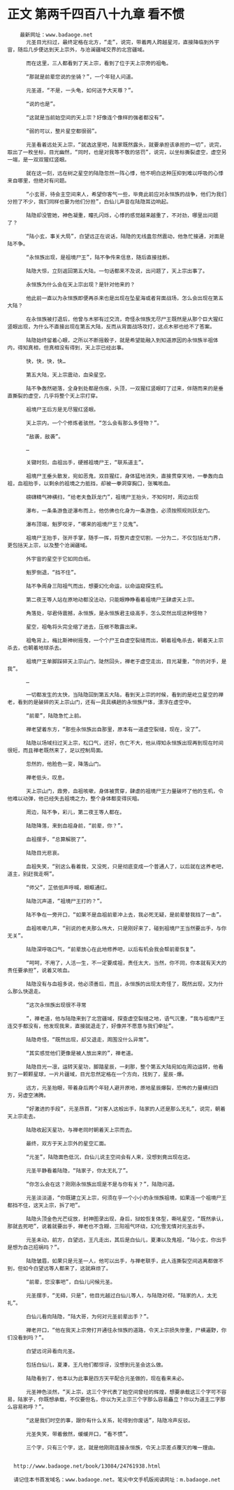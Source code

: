 # 正文 第两千四百八十九章 看不惯
        最新网址：www.badaoge.net
          元圣目光扫过，最终定格在北方，“走”，说完，带着两人跨越星河，直接降临到外宇宙，随后几步便达到天上宗外，与沧澜疆域交界的北宫疆域。
      
          而在这里，三人都看到了天上宗，看到了位于天上宗旁的祖龟。
      
          “那就是前辈您说的坐骑？”，一个年轻人问道。
      
          元圣道，“不是，一头龟，如何送予大天尊？”。
      
          “说的也是”。
      
          “这就是当前始空间的天上宗？好像连个像样的强者都没有”。
      
          “弱的可以，整片星空都很弱”。
      
          元圣看着远处天上宗，“就选这里吧，陆家既然露头，就要承担该承担的一切”，说完，取出了一枚坐标，目光幽然，“同时，也是对我等不敬的惩罚”，说完，以坐标撕裂虚空，虚空另一端，是一双双猩红竖眼。
      
          就在这一刻，远在树之星空的陆隐忽然一阵心悸，他不明白这种压抑到难以呼吸的心悸来自哪里，但绝对有问题。
      
          “小玄哥，待会主空间来人，希望你客气一些，毕竟此前应对永恒族的战争，他们为我们分担了不少，我们同样也要为他们分担”，白仙儿声音在陆隐耳边响起。
      
          陆隐却没管她，神色凝重，瞳孔闪烁，心悸的感觉越来越重了，不对劲，哪里出问题了？
      
          “陆小玄，事关大局”，白望远正在说话，陆隐的无线蛊忽然震动，他急忙接通，对面是陆不争。
      
          “永恒族出现，是祖境尸王”，陆不争传来信息，随后直接挂断。
      
          陆隐大惊，立刻返回第五大陆，一句话都来不及说，出问题了，天上宗出事了。
      
          永恒族为什么会在天上宗出现？是针对他来的？
      
          他此前一直以为永恒族即便再杀来也是出现在坠星海或者背面战场，怎么会出现在第五大陆？
      
          在永恒族被打退后，他曾与木邪有过交流，奇怪永恒族无尽尸王既然是从那个巨大猩红竖眼出现，为什么不直接出现在第五大陆，反而从背面战场攻打，这点木邪也给不了答案。
      
          陆隐始终留着心眼，之所以不断摇骰子，就是希望能融入到知道原因的永恒族半祖体内，得知真相，但真相没有得到，天上宗已经出事。
      
          快，快，快，快…
      
          第五大陆，天上宗震动，血染星空。
      
          陆不争轰然砸落，全身到处都是伤痕，头顶，一双猩红竖眼盯了过来，伴随而来的是垂直撕裂的虚空，几乎将整个天上宗打穿。
      
          祖境尸王后方是无尽猩红竖眼。
      
          天上宗内，一个个修炼者骇然，“怎么会有那么多怪物？”。
      
          “敌袭，敌袭”。
      
          …
      
          关键时刻，血祖出手，硬撼祖境尸王，“联系道主”。
      
          祖境尸王垂头散发，宛如恶鬼，双目猩红，身体猛地消失，直接贯穿天地，一拳轰向血祖，血祖抬手，以剩余的祖境之力抵挡，却被一拳洞穿胸口，张嘴咳血。
      
          磅礴精气神横扫，“给老夫鱼跃龙门”，祖境尸王抬头，不知何时，周边出现
      
          瀑布，一条条游鱼逆瀑布而上，他仿佛也化身为一条游鱼，必须按照规则跃龙门。
      
          瀑布顶端，魁罗咬牙，“哪来的祖境尸王？见鬼”。
      
          祖境尸王抬手，张开手掌，随手一挥，将整片虚空切割，一分为二，不仅包括龙门界，更包括天上宗，以及整个沧澜疆域。
      
          外宇宙的星空于它如同白纸。
      
          魁罗倒退，“挡不住”。
      
          陆不争周身三阳祖气而出，想要幻化命运，以命运窥探生机。
      
          第二夜王等人站在原地动都没法动，只能眼睁睁看着祖境尸王肆虐天上宗。
      
          角落处，邬君侍震撼，永恒族，是永恒族君主级高手，怎么突然出现这种怪物？
      
          星空，祖龟将头完全缩了进去，压根不敢露出来。
      
          祖龟背上，梅比斯神树摇曳，一个个尸王自虚空裂缝而出，朝着祖龟杀去，朝着天上宗杀去，也朝着地球杀去。
      
          祖境尸王单脚踩碎天上宗山门，陡然回头，禅老于虚空走出，目光凝重，“你的对手，是我”。
      
          …
      
          一切都发生的太快，当陆隐回到第五大陆，看到天上宗的时候，看到的是屹立星空的禅老，看到的是破碎的天上宗山门，还有一具具横趟的永恒族尸体，漂浮在虚空中。
      
          “前辈”，陆隐急忙上前。
      
          禅老望着东方，“那些永恒族出自那里，原本有一道虚空裂缝，现在，没了”。
      
          陆隐以场域扫过天上宗，松口气，还好，伤亡不大，他从得知永恒族出现再到现在时间很短，而且禅老既然来了，足以控制局面。
      
          忽然的，他脸色一变，降落山门。
      
          禅老低头，叹息。
      
          天上宗山门，鼎旁，血祖咳嗽，身体被贯穿，肆虐的祖境尸王力量破坏了他的生机，令他难以动弹，他已经失去祖境之力，整个身体都变得灰暗。
      
          周边，陆不争，彩儿，第二夜王等人都在。
      
          陆隐降落，来到血祖身前，“前辈，你？”。
      
          血祖摆手，“总算解脱了”。
      
          陆隐目光悲哀。
      
          血祖失笑，“别这么看着我，又没死，只是彻底变成一个普通人了，以后就在这养老吧，道主，别赶我走啊”。
      
          “师父”，芷依低声呼喊，眼眶通红。
      
          陆隐沉声道，“祖境尸王打的？”。
      
          陆不争在一旁开口，“如果不是血祖前辈冲上去，我必死无疑，是前辈替我挡了一击”。
      
          血祖咳嗽几声，“别说的老夫那么伟大，只是刚好来了，碰到祖境尸王当然要出手，与你无关”。
      
          陆隐深呼吸口气，“前辈放心在此地修养吧，以后有机会我会帮前辈恢复”。
      
          “呵呵，不用了，人活一生，不一定要成祖，责任太大，当然，你不同，你本就有天大的责任要承担”，说着又咳血。
      
          陆隐没有与血祖多说，他必须善后，而且，永恒族的出现太奇怪了，既然出现，又为什么那么快退走。
      
          “这次永恒族出现很不寻常
      
          ”，禅老道，他与陆隐来到了北宫疆域，探查虚空裂缝之地，语气沉重，“我与祖境尸王连交手都没有，他发现我来，直接就退走了，好像并不愿意与我们牵扯”。
      
          陆隐奇怪，“既然出现，却又退走，周围没什么异常”。
      
          “其实感觉他们更像是被人放出来的”，禅老道。
      
          陆隐目光一凛，运转天星功，脚踏星辰，一刹那，整个第五大陆宛如在周边运转，他看到了一颗颗星球，一片片疆域，目光忽然定格在一个方向，找到了，星辰-爆。
      
          远方，元圣抬眼，带着身后两个年轻人避开原地，原地星辰爆裂，恐怖的力量横扫四方，另虚空沸腾。
      
          “好激进的手段”，元圣昂首，“对客人这般出手，陆家的人还是那么无礼”，说完，朝着天上宗走去。
      
          陆隐收起天星功，与禅老同时朝着天上宗而去。
      
          最终，双方于天上宗外的星空汇面。
      
          “元圣”，陆隐面色低沉，白仙儿说主空间会有人来，没想到竟出现在这。
      
          元圣平静看着陆隐，“陆家子，你太无礼了”。
      
          “你怎么会在这？刚刚永恒族出现是不是与你有关？”，陆隐问道。
      
          元圣淡淡道，“你既建立天上宗，何须在乎一个小小的永恒族祖境，如果连一个祖境尸王都挡不住，这天上宗，拆了吧”。
      
          陆隐头顶金色光芒绽放，封神图录出现，身后，狱蛟恢复体型，嘶吼星空，“既然承认，那就去死吧”，说着就要出手，禅老也不含糊，三阳祖气环绕，幻化雪无情对元圣出手。
      
          元圣未动，前方，白望远，王凡走出，其后是白仙儿，夏溱以及鬼祖，“陆小玄，你出手是想为自己招祸吗？”。
      
          陆隐皱眉，如果只是元圣一人，他可以出手，与禅老联手，此人连撕裂空间逃离都做不到，但如今白望远等人都来了，这就麻烦了。
      
          “前辈，您没事吧”，白仙儿问候元圣。
      
          元圣摆手，“无碍，只是”，他目光越过白仙儿等人，与陆隐对视，“陆家的人，太无礼”。
      
          白仙儿看向陆隐，“陆大哥，为何对元圣前辈出手？”。
      
          禅老开口，“他在我天上宗旁打开通往永恒族的道路，令天上宗损失惨重，尸横遍野，你们没看到吗？”。
      
          白望远诧异看向元圣。
      
          包括白仙儿，夏溱，王凡他们都惊讶，没想到元圣会这么做。
      
          陆隐看到了，他本以为此事是四方天平配合元圣做的，现在看来未必。
      
          元圣神色淡然，“天上宗，这三个字代表了始空间曾经的辉煌，想要承载这三个字可不容易，陆家子，你既想承载，不仅要但名，你以为天上宗三个字那么容易矗立？你以为道主二字那么容易称呼？”。
      
          “这是我们时空的事，跟你有什么关系，轮得到你废话”，陆隐冷声反驳。
      
          元圣失笑，带着傲然，缓缓开口，“看不惯”。
      
          三个字，只有三个字，这，就是他刚刚连接永恒族，令天上宗差点覆灭的唯一理由。
      
      
      http://www.badaoge.net/book/13084/24761938.html
      
      请记住本书首发域名：www.badaoge.net。笔尖中文手机版阅读网址：m.badaoge.net